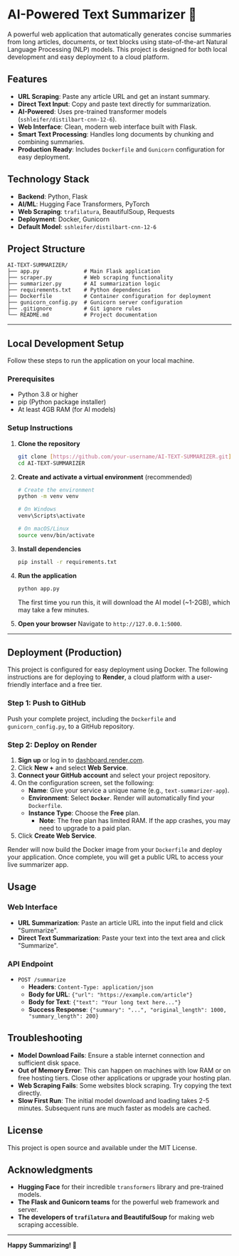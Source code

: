 # AI-Powered Text Summarizer 📝

A powerful web application that automatically generates concise summaries from long articles, documents, or text blocks using state-of-the-art Natural Language Processing (NLP) models. This project is designed for both local development and easy deployment to a cloud platform.

## Features

- **URL Scraping**: Paste any article URL and get an instant summary.
- **Direct Text Input**: Copy and paste text directly for summarization.
- **AI-Powered**: Uses pre-trained transformer models (`sshleifer/distilbart-cnn-12-6`).
- **Web Interface**: Clean, modern web interface built with Flask.
- **Smart Text Processing**: Handles long documents by chunking and combining summaries.
- **Production Ready**: Includes `Dockerfile` and `Gunicorn` configuration for easy deployment.

## Technology Stack

- **Backend**: Python, Flask
- **AI/ML**: Hugging Face Transformers, PyTorch
- **Web Scraping**: `trafilatura`, BeautifulSoup, Requests
- **Deployment**: Docker, Gunicorn
- **Default Model**: `sshleifer/distilbart-cnn-12-6`

## Project Structure

```
AI-TEXT-SUMMARIZER/
├── app.py              # Main Flask application
├── scraper.py          # Web scraping functionality
├── summarizer.py       # AI summarization logic
├── requirements.txt    # Python dependencies
├── Dockerfile          # Container configuration for deployment
├── gunicorn_config.py  # Gunicorn server configuration
├── .gitignore          # Git ignore rules
└── README.md           # Project documentation
```

---

## Local Development Setup

Follow these steps to run the application on your local machine.

### Prerequisites

- Python 3.8 or higher
- pip (Python package installer)
- At least 4GB RAM (for AI models)

### Setup Instructions

1. **Clone the repository**
   ```bash
   git clone [https://github.com/your-username/AI-TEXT-SUMMARIZER.git](https://github.com/Kumaratul2k4/AI-TEXT-SUMMARIZER.git)
   cd AI-TEXT-SUMMARIZER
   ```

2. **Create and activate a virtual environment** (recommended)
   ```bash
   # Create the environment
   python -m venv venv
   
   # On Windows
   venv\Scripts\activate
   
   # On macOS/Linux
   source venv/bin/activate
   ```

3. **Install dependencies**
   ```bash
   pip install -r requirements.txt
   ```

4. **Run the application**
   ```bash
   python app.py
   ```
   The first time you run this, it will download the AI model (~1-2GB), which may take a few minutes.

5. **Open your browser**
   Navigate to `http://127.0.0.1:5000`.

---

## Deployment (Production)

This project is configured for easy deployment using Docker. The following instructions are for deploying to **Render**, a cloud platform with a user-friendly interface and a free tier.

### Step 1: Push to GitHub

Push your complete project, including the `Dockerfile` and `gunicorn_config.py`, to a GitHub repository.

### Step 2: Deploy on Render

1. **Sign up** or log in to [dashboard.render.com](https://dashboard.render.com).
2. Click **New +** and select **Web Service**.
3. **Connect your GitHub account** and select your project repository.
4. On the configuration screen, set the following:
   - **Name**: Give your service a unique name (e.g., `text-summarizer-app`).
   - **Environment**: Select **`Docker`**. Render will automatically find your `Dockerfile`.
   - **Instance Type**: Choose the **Free** plan.
     - **Note**: The free plan has limited RAM. If the app crashes, you may need to upgrade to a paid plan.
5. Click **Create Web Service**.

Render will now build the Docker image from your `Dockerfile` and deploy your application. Once complete, you will get a public URL to access your live summarizer app.

## Usage

### Web Interface

- **URL Summarization**: Paste an article URL into the input field and click "Summarize".
- **Direct Text Summarization**: Paste your text into the text area and click "Summarize".

### API Endpoint

- `POST /summarize`
  - **Headers**: `Content-Type: application/json`
  - **Body for URL**: `{"url": "https://example.com/article"}`
  - **Body for Text**: `{"text": "Your long text here..."}`
  - **Success Response**: `{"summary": "...", "original_length": 1000, "summary_length": 200}`

## Troubleshooting

- **Model Download Fails**: Ensure a stable internet connection and sufficient disk space.
- **Out of Memory Error**: This can happen on machines with low RAM or on free hosting tiers. Close other applications or upgrade your hosting plan.
- **Web Scraping Fails**: Some websites block scraping. Try copying the text directly.
- **Slow First Run**: The initial model download and loading takes 2-5 minutes. Subsequent runs are much faster as models are cached.

## License

This project is open source and available under the MIT License.

## Acknowledgments

- **Hugging Face** for their incredible `transformers` library and pre-trained models.
- **The Flask and Gunicorn teams** for the powerful web framework and server.
- **The developers of `trafilatura` and BeautifulSoup** for making web scraping accessible.

---

**Happy Summarizing! 🚀**
